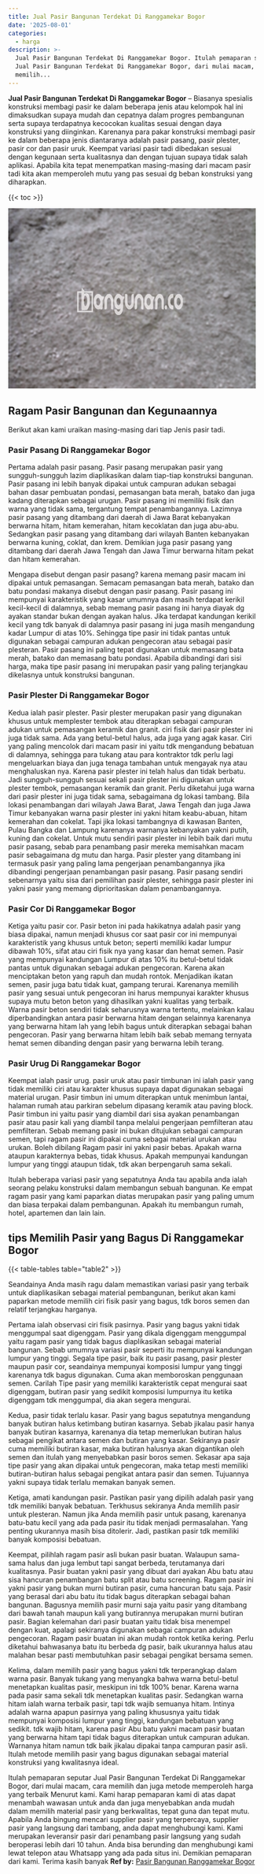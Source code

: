```yaml
---
title: Jual Pasir Bangunan Terdekat Di Ranggamekar Bogor
date: '2025-08-01'
categories:
  - harga
description: >-
  Jual Pasir Bangunan Terdekat Di Ranggamekar Bogor. Itulah pemaparan seputar
  Jual Pasir Bangunan Terdekat Di Ranggamekar Bogor, dari mulai macam, cara
  memilih...
---
```


**Jual Pasir Bangunan Terdekat Di Ranggamekar Bogor** – Biasanya spesialis konstruksi membagi pasir ke dalam beberapa jenis atau kelompok hal ini dimaksudkan supaya mudah dan cepatnya dalam progres pembangunan serta supaya terdapatnya kecocokan kualitas sesuai dengan daya konstruksi yang diinginkan. Karenanya para pakar konstruksi membagi pasir ke dalam beberapa jenis diantaranya adalah pasir pasang, pasir plester, pasir cor dan pasir uruk. Keempat variasi pasir tadi dibedakan sesuai dengan kegunaan serta kualitasnya dan dengan tujuan supaya tidak salah aplikasi. Apabila kita tepat menempatkan masing-masing dari macam pasir tadi kita akan memperoleh mutu yang pas sesuai dg beban konstruksi yang diharapkan.

{{< toc >}}

![Jual Pasir Bangunan Terdekat Di Ranggamekar Bogor](/images/jual-pasir-bangunan-20.png)

## Ragam Pasir Bangunan dan Kegunaannya

Berikut akan kami uraikan masing-masing dari tiap Jenis pasir tadi.

### Pasir Pasang Di Ranggamekar Bogor

Pertama adalah pasir pasang. Pasir pasang merupakan pasir yang sungguh-sungguh lazim diaplikasikan dalam tiap-tiap konstruksi bangunan. Pasir pasang ini lebih banyak dipakai untuk campuran adukan sebagai bahan dasar pembuatan pondasi, pemasangan bata merah, batako dan juga kadang diterapkan sebagai urugan. Pasir pasang ini memiliki fisik dan warna yang tidak sama, tergantung tempat penambangannya. Lazimnya pasir pasang yang ditambang dari daerah di Jawa Barat kebanyakan berwarna hitam, hitam kemerahan, hitam kecoklatan dan juga abu-abu. Sedangkan pasir pasang yang ditambang dari wilayah Banten kebanyakan berwarna kuning, coklat, dan krem. Demikian juga pasir pasang yang ditambang dari daerah Jawa Tengah dan Jawa Timur berwarna hitam pekat dan hitam kemerahan.

Mengapa disebut dengan pasir pasang? karena memang pasir macam ini dipakai untuk pemasangan. Semacam pemasangan bata merah, batako dan batu pondasi makanya disebut dengan pasir pasang. Pasir pasang ini mempunyai karakteristik yang kasar umumnya dan masih terdapat kerikil kecil-kecil di dalamnya, sebab memang pasir pasang ini hanya diayak dg ayakan standar bukan dengan ayakan halus. Jika terdapat kandungan kerikil kecil yang tdk banyak di dalamnya pasir pasang ini juga masih mengandung kadar Lumpur di atas 10%. Sehingga tipe pasir ini tidak pantas untuk digunakan sebagai campuran adukan pengecoran atau sebagai pasir plesteran. Pasir pasang ini paling tepat digunakan untuk memasang bata merah, batako dan memasang batu pondasi. Apabila dibandingi dari sisi harga, maka tipe pasir pasang ini merupakan pasir yang paling terjangkau dikelasnya untuk konstruksi bangunan.

### Pasir Plester Di Ranggamekar Bogor

Kedua ialah pasir plester. Pasir plester merupakan pasir yang digunakan khusus untuk memplester tembok atau diterapkan sebagai campuran adukan untuk pemasangan keramik dan granit. ciri fisik dari pasir plester ini juga tidak sama. Ada yang betul-betul halus, ada juga yang agak kasar. Ciri yang paling mencolok dari macam pasir ini yaitu tdk mengandung bebatuan di dalamnya, sehingga para tukang atau para kontraktor tdk perlu lagi mengeluarkan biaya dan juga tenaga tambahan untuk mengayak nya atau menghaluskan nya. Karena pasir plester ini telah halus dan tidak berbatu. Jadi sungguh-sungguh sesuai sekali pasir plester ini digunakan untuk plester tembok, pemasangan keramik dan granit. Perlu diketahui juga warna dari pasir plester ini juga tidak sama, sebagaimana dg lokasi tambang. Bila lokasi penambangan dari wilayah Jawa Barat, Jawa Tengah dan juga Jawa Timur kebanyakan warna pasir plester ini yakni hitam keabu-abuan, hitam kemerahan dan cokelat. Tapi jika lokasi tambangnya di kawasan Banten, Pulau Bangka dan Lampung karenanya warnanya kebanyakan yakni putih, kuning dan cokelat. Untuk mutu sendiri pasir plester ini lebih baik dari mutu pasir pasang, sebab para penambang pasir mereka memisahkan macam pasir sebagaimana dg mutu dan harga. Pasir plester yang ditambang ini termasuk pasir yang paling lama pengerjaan penambangannya jika dibandingi pengerjaan penambangan pasir pasang. Pasir pasang sendiri sebenarnya yaitu sisa dari pemilihan pasir plester, sehingga pasir plester ini yakni pasir yang memang diprioritaskan dalam penambangannya.

### Pasir Cor Di Ranggamekar Bogor

Ketiga yaitu pasir cor. Pasir beton ini pada hakikatnya adalah pasir yang biasa dipakai, namun menjadi khusus cor saat pasir cor ini mempunyai karakteristik yang khusus untuk beton; seperti memiliki kadar lumpur dibawah 10%, sifat atau ciri fisik nya yang kasar dan hemat semen. Pasir yang mempunyai kandungan Lumpur di atas 10% itu betul-betul tidak pantas untuk digunakan sebagai adukan pengecoran. Karena akan menciptakan beton yang rapuh dan mudah rontok. Menjadikan ikatan semen, pasir juga batu tidak kuat, gampang terurai. Karenanya memilih pasir yang sesuai untuk pengecoran ini harus mempunyai karakter khusus supaya mutu beton beton yang dihasilkan yakni kualitas yang terbaik. Warna pasir beton sendiri tidak seharusnya warna tertentu, melainkan kalau diperbandingkan antara pasir berwarna hitam dengan selainnya karenanya yang berwarna hitam lah yang lebih bagus untuk diterapkan sebagai bahan pengecoran. Pasir yang berwarna hitam lebih baik sebab memang ternyata hemat semen dibanding dengan pasir yang berwarna lebih terang.

### Pasir Urug Di Ranggamekar Bogor

Keempat ialah pasir urug. pasir uruk atau pasir timbunan ini ialah pasir yang tidak memiliki ciri atau karakter khusus supaya dapat digunakan sebagai material urugan. Pasir timbun ini umum diterapkan untuk menimbun lantai, halaman rumah atau parkiran sebelum dipasang keramik atau paving block. Pasir timbun ini yaitu pasir yang diambil dari sisa ayakan penambangan pasir atau pasir kali yang diambil tanpa melalui pengerjaan pemfilteran atau pemfilteran. Sebab memang pasir ini bukan ditujukan sebagai campuran semen, tapi ragam pasir ini dipakai cuma sebagai material urukan atau urukan. Boleh dibilang Ragam pasir ini yakni pasir bebas. Apakah warna ataupun karakternya bebas, tidak khusus. Apakah mempunyai kandungan lumpur yang tinggi ataupun tidak, tdk akan berpengaruh sama sekali.

Itulah beberapa variasi pasir yang sepatutnya Anda tau apabila anda ialah seorang pelaku konstruksi dalam membangun sebuah bangunan. Ke empat ragam pasir yang kami paparkan diatas merupakan pasir yang paling umum dan biasa terpakai dalam pembangunan. Apakah itu membangun rumah, hotel, apartemen dan lain lain.

## tips Memilih Pasir yang Bagus Di Ranggamekar Bogor

{{< table-tables table="table2" >}}

Seandainya Anda masih ragu dalam memastikan variasi pasir yang terbaik untuk diaplikasikan sebagai material pembangunan, berikut akan kami paparkan metode memilih ciri fisik pasir yang bagus, tdk boros semen dan relatif terjangkau harganya.

Pertama ialah observasi ciri fisik pasirnya. Pasir yang bagus yakni tidak menggumpal saat digenggam. Pasir yang dikala digenggam menggumpal yaitu ragam pasir yang tidak bagus diaplikasikan sebagai material bangunan. Sebab umumnya variasi pasir seperti itu mempunyai kandungan lumpur yang tinggi. Segala tipe pasir, baik itu pasir pasang, pasir plester maupun pasir cor, seandainya mempunyai komposisi lumpur yang tinggi karenanya tdk bagus digunakan. Cuma akan memboroskan penggunaan semen. Carilah Tipe pasir yang memiliki karakteristik cepat mengurai saat digenggam, butiran pasir yang sedikit komposisi lumpurnya itu ketika digenggam tdk menggumpal, dia akan segera mengurai.

Kedua, pasir tidak terlalu kasar. Pasir yang bagus sepatutnya mengandung banyak butiran halus ketimbang butiran kasarnya. Sebab jikalau pasir hanya banyak butiran kasarnya, karenanya dia tetap memerlukan butiran halus sebagai pengikat antara semen dan butiran yang kasar. Sekiranya pasir cuma memiliki butiran kasar, maka butiran halusnya akan digantikan oleh semen dan itulah yang menyebabkan pasir boros semen. Sekasar apa saja tipe pasir yang akan dipakai untuk pengecoran, maka tetap mesti memiliki butiran-butiran halus sebagai pengikat antara pasir dan semen. Tujuannya yakni supaya tidak terlalu memakan banyak semen.

Ketiga, amati kandungan pasir. Pastikan pasir yang dipilih adalah pasir yang tdk memiliki banyak bebatuan. Terkhusus sekiranya Anda memilih pasir untuk plesteran. Namun jika Anda memilih pasir untuk pasang, karenanya batu-batu kecil yang ada pada pasir itu tidak menjadi permasalahan. Yang penting ukurannya masih bisa ditolerir. Jadi, pastikan pasir tdk memiliki banyak komposisi bebatuan.

Keempat, pilihlah ragam pasir asli bukan pasir buatan. Walaupun sama-sama halus dan juga lembut tapi sangat berbeda, terutamanya dari kualitasnya. Pasir buatan yakni pasir yang dibuat dari ayakan Abu batu atau sisa hancuran penambangan batu split atau batu screening. Ragam pasir ini yakni pasir yang bukan murni butiran pasir, cuma hancuran batu saja. Pasir yang berasal dari abu batu itu tidak bagus diterapkan sebagai bahan bangunan. Bagusnya memilih pasir murni saja yaitu pasir yang ditambang dari bawah tanah maupun kali yang butirannya merupakan murni butiran pasir. Bagian kelemahan dari pasir buatan yaitu tidak bisa menempel dengan kuat, apalagi sekiranya digunakan sebagai campuran adukan pengecoran. Ragam pasir buatan ini akan mudah rontok ketika kering. Perlu diketahui bahwasanya batu itu berbeda dg pasir, baik ukurannya halus atau malahan besar pasti membutuhkan pasir sebagai pengikat bersama semen.

Kelima, dalam memilih pasir yang bagus yakni tdk terperangkap dalam warna pasir. Banyak tukang yang menyangka bahwa warna betul-betul menetapkan kualitas pasir, meskipun ini tdk 100% benar. Karena warna pada pasir sama sekali tdk menetapkan kualitas pasir. Sedangkan warna hitam ialah warna terbaik pasir, tapi tdk wajib semuanya hitam. Intinya adalah warna apapun pasirnya yang paling khususnya yaitu tidak mempunyai komposisi lumpur yang tinggi, kandungan bebatuan yang sedikit. tdk wajib hitam, karena pasir Abu batu yakni macam pasir buatan yang berwarna hitam tapi tidak bagus diterapkan untuk campuran adukan. Warnanya hitam namun tdk baik jikalau dipakai tanpa campuran pasir asli. Itulah metode memilih pasir yang bagus digunakan sebagai material konstruksi yang kwalitasnya ideal.

Itulah pemaparan seputar Jual Pasir Bangunan Terdekat Di Ranggamekar Bogor, dari mulai macam, cara memilih dan juga metode memperoleh harga yang terbaik Menurut kami. Kami harap pemaparan kami di atas dapat menambah wawasan untuk anda dan juga menyebabkan anda mudah dalam memilih material pasir yang berkwalitas, tepat guna dan tepat mutu. Apabila Anda bingung mencari supplier pasir yang terpercaya, supplier pasir yang langsung dari tambang, anda dapat menghubungi kami. Kami merupakan leveransir pasir dari penambang pasir langsung yang sudah beroperasi lebih dari 10 tahun. Anda bisa berunding dan menghubungi kami lewat telepon atau Whatsapp yang ada pada situs ini. Demikian pemaparan dari kami. Terima kasih banyak
**Ref by:** [Pasir Bangunan Ranggamekar Bogor](https://id.wikipedia.org/wiki/Pasir)
